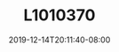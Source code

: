 ---
title: L1010370
date: 2019-12-14T20:11:40-08:00
draft: false
location: Port Gamble, WA
img_url: https://d17enza3bfujl8.cloudfront.net/L1010370.jpg
original_fn: ""
tags:
- Port Gamble, WA
- landscapes
- trees

---